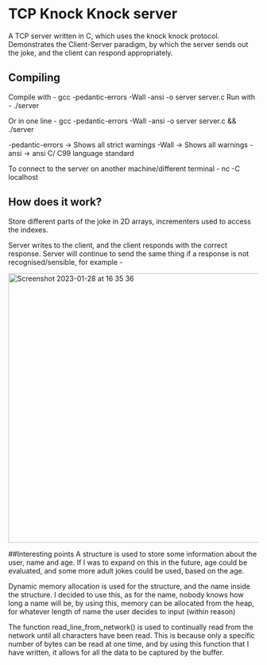 # TCP Knock Knock server

  A TCP server written in C, which uses the knock knock protocol. Demonstrates the Client-Server paradigm, by which the server sends out the joke, and the client can respond appropriately.

## Compiling

  Compile with - gcc -pedantic-errors -Wall -ansi -o server server.c
  Run with - ./server <port number>

  Or in one line -
  gcc -pedantic-errors -Wall -ansi -o server server.c && ./server <port number>

  -pedantic-errors -> Shows all strict warnings
  -Wall -> Shows all warnings 
  -ansi -> ansi C/ C99 language standard

  To connect to the server on another machine/different terminal -
  nc -C localhost <port number>

## How does it work?

  Store different parts of the joke in 2D arrays, incrementers used to access the indexes.

  Server writes to the client, and the client responds with the correct response. Server will continue to send the same thing if a response is not 
  recognised/sensible, for example - 
  
  <img width="542" alt="Screenshot 2023-01-28 at 16 35 36" src="https://user-images.githubusercontent.com/68609221/215279257-2aae1b2f-26fe-488f-8531-    
                                                               3018c5d215ea.png">
  
  ##Interesting points
    A structure is used to store some information about the user, name and age. If I was to expand on this in the future, age could be evaluated, and some more adult jokes could be used, based on the age.

  Dynamic memory allocation is used for the structure, and the name inside the structure. I decided to use this, as for the name, nobody knows how long a name will be, by using this, memory can be allocated from the heap, for whatever length of name the user decides to input (within reason)

  The function read_line_from_network() is used to continually read from the network until all characters have been read. This is because only a specific number of bytes can be read at one time, and by using this function that I have written, it allows for all the data to be captured by the buffer.
